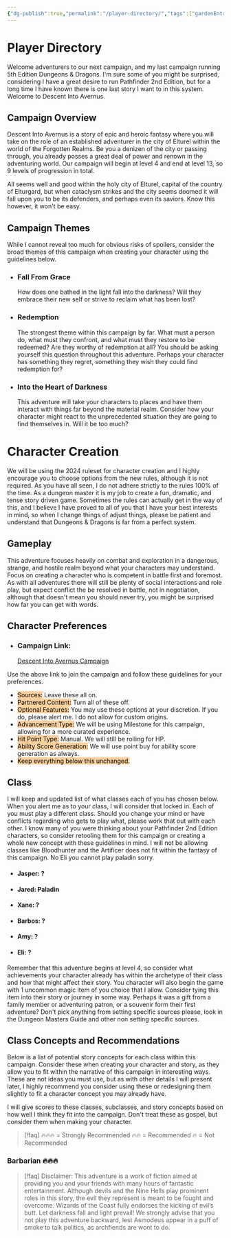 ```yaml
---
{"dg-publish":true,"permalink":"/player-directory/","tags":["gardenEntry"]}
---
```



# Player Directory
Welcome adventurers to our next campaign, and my last campaign running 5th Edition Dungeons & Dragons. I'm sure some of you might be surprised, considering I have a great desire to run Pathfinder 2nd Edition, but for a long time I have known there is one last story I want to in this system. Welcome to Descent Into Avernus. 

## Campaign Overview
Descent Into Avernus is a story of epic and heroic fantasy where you will take on the role of an established adventurer in the city of Elturel within the world of the Forgotten Realms. Be you a denizen of the city or passing through, you already posses a great deal of power and renown in the adventuring world. Our campaign will begin at level 4 and end at level 13,  so 9 levels of progression in total. 

All seems well and good within the holy city of Elturel, capital of the country of Elturgard, but when cataclysm strikes and the city seems doomed it will fall upon you to be its defenders, and perhaps even its saviors. Know this however, it won't be easy.

## Campaign Themes
While I cannot reveal too much for obvious risks of spoilers, consider the broad themes of this campaign when creating your character using the guidelines below. 
- ### Fall From Grace
	How does one bathed in the light fall into the darkness? Will they embrace their new self or strive to reclaim what has been lost?
- ### Redemption
	The strongest theme within this campaign by far. What must a person do, what must they confront, and what must they restore to be redeemed? Are they worthy of redemption at all? You should be asking yourself this question throughout this adventure. Perhaps your character has something they regret, something they wish they could find redemption for?
- ### Into the Heart of Darkness
	This adventure will take your characters to places and have them interact with things far beyond the material realm. Consider how your character might react to the unprecedented situation they are going to find themselves in. Will it be too much? 

# Character Creation
We will be using the 2024 ruleset for character creation and I highly encourage you to choose options from the new rules, although it is not required. As you have all seen, I do not adhere strictly to the rules 100% of the time. As a dungeon master it is my job to create a fun, dramatic, and tense story driven game. Sometimes the rules can actually get in the way of this, and I believe I have proved to all of you that I have your best interests in mind, so when I change things of adjust things, please be patient and understand that Dungeons & Dragons is far from a perfect system. 

## Gameplay
This adventure focuses heavily on combat and exploration in a dangerous, strange, and hostile realm beyond what your characters may understand. Focus on creating a character who is competent in battle first and foremost. As with all adventures there will still be plenty of social interactions and role play, but expect conflict the be resolved in battle, not in negotiation, although that doesn't mean you should never try, you might be surprised how far you can get with words. 

## Character Preferences

- ### Campaign Link:
	[Descent Into Avernus Campaign](https://www.dndbeyond.com/campaigns/join/60717692348090524)

 Use the above link to join the campaign and follow these guidelines for your preferences. 

- <mark style="background: #FFB86CA6;">Sources:</mark> Leave these all on.
- <mark style="background: #FFB86CA6;">Partnered Content:</mark> Turn all of these off.
- <mark style="background: #FFB86CA6;">Optional Features:</mark> You may use these options at your discretion. If you do, please alert me. I do not allow for custom origins.
- <mark style="background: #FFB86CA6;">Advancement Type:</mark> We will be using Milestone for this campaign, allowing for a more curated experience. 
- <mark style="background: #FFB86CA6;">Hit Point Type:</mark> Manual. We will still be rolling for HP. 
- <mark style="background: #FFB86CA6;">Ability Score Generation:</mark> We will use point buy for ability score generation as always.
- <mark style="background: #FFB86CA6;">Keep everything below this unchanged.</mark>

## Class
I will keep and updated list of what classes each of you has chosen below. When you alert me as to your class, I will consider that locked in. Each of you must play a different class. Should you change your mind or have conflicts regarding who gets to play what, please work that out with each other. I know many of you were thinking about your Pathfinder 2nd Edition characters, so consider retooling them for this campaign or creating a whole new concept with these guidelines in mind. I will not be allowing classes like Bloodhunter and the Artificer does not fit within the fantasy of this campaign. No Eli you cannot play paladin sorry. 
- #### Jasper: ?
- #### Jared: Paladin
- #### Xane: ?
- #### Barbos: ?
- #### Amy: ?
- #### Eli: ?

Remember that this adventure begins at level 4, so consider what achievements your character already has within the archetype of their class and how that might affect their story. You character will also begin the game with 1 uncommon magic item of you choice that I allow. Consider tying this item into their story or journey in some way. Perhaps it was a gift from a family member or adventuring patron, or a souvenir form their first adventure? Don't pick anything from setting specific sources please, look in the Dungeon Masters Guide and other non setting specific sources.

## Class Concepts and Recommendations

Below is a list of potential story concepts for each class within this campaign. Consider these when creating your character and story, as they allow you to fit within the narrative of this campaign in interesting ways. These are not ideas you must use, but as with other details I will present later, I highly recommend you consider using these or redesigning them slightly to fit a character concept you may already have.

I will give scores to these classes, subclasses, and story concepts based on how well I think they fit into the campaign. Don't treat these as gospel, but consider them when making your character. 

> [!faq] 🔥🔥🔥 = Strongly Recommended 🔥🔥 = Recommended 🔥 = Not Recommended

### Barbarian 🔥🔥🔥



> [!faq] Disclaimer: This adventure is a work of fiction aimed at providing you and your friends with many hours of fantastic entertainment. Although devils and the Nine Hells play prominent roles in this story, the evil they represent is meant to be fought and overcome. Wizards of the Coast fully endorses the kicking of evil’s butt. Let darkness fall and light prevail! We strongly advise that you not play this adventure backward, lest Asmodeus appear in a puff of smoke to talk politics, as archfiends are wont to do.
